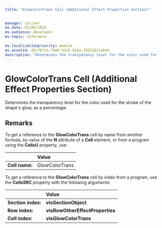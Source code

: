```yaml
---
title: "GlowColorTrans Cell (Additional Effect Properties Section)"
 
 
manager: soliver
ms.date: 03/09/2015
ms.audience: Developer
ms.topic: reference
 
ms.localizationpriority: medium
ms.assetid: d6cf67cb-f9e6-43a5-918a-f9151821ab4d
description: "Determines the transparency level for the color used for the stroke of the shape's glow, as a percentage."
---
```


# GlowColorTrans Cell (Additional Effect Properties Section)

Determines the transparency level for the color used for the stroke of the shape's glow, as a percentage. 
  
## Remarks

To get a reference to the **GlowColorTrans** cell by name from another formula, by value of the **N** attribute of a **Cell** element, or from a program using the **CellsU** property, use: 
  
||Value |
|:-----|:-----|
| **Cell name:**  <br/> | GlowColorTrans  <br/> |
   
To get a reference to the **GlowColorTrans** cell by index from a program, use the **CellsSRC** property with the following arguments: 
  
||Value |
|:-----|:-----|
| **Section index:**  <br/> |**visSectionObject** <br/> |
| **Row index:**  <br/> |**visRowOtherEffectProperties** <br/> |
| **Cell index:**  <br/> |**visGlowColorTrans** <br/> |
   

